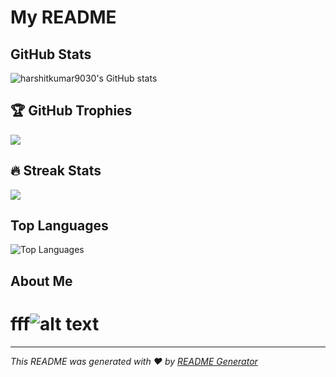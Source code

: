 # My README

## GitHub Stats

![harshitkumar9030's GitHub stats](https://github-readme-stats.vercel.app/api?username=harshitkumar9030&show_icons=true&count_private=true&include_all_commits=true&theme=merko)

## 🏆 GitHub Trophies

![](https://github-profile-trophy.vercel.app/?username=harshitkumar9030&theme=merko&no-frame=false&no-bg=false&margin-w=4)

## 🔥 Streak Stats

![](https://github-readme-streak-stats.herokuapp.com/?user=harshitkumar9030&theme=merko&hide_border=false)

## Top Languages

![Top Languages](https://github-readme-stats.vercel.app/api/top-langs/?username=harshitkumar9030&layout=default&theme=merko)

## About Me

# fff![alt text](https://example.com/image.png)

---

*This README was generated with ❤️ by [README Generator](https://github.com)*

